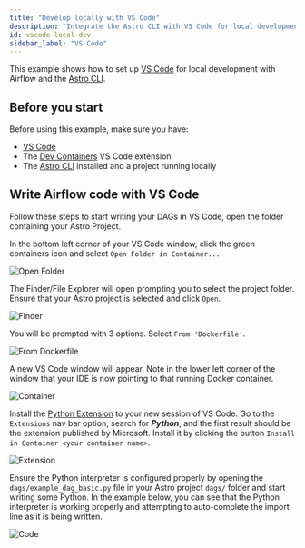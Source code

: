 ```yaml
---
title: "Develop locally with VS Code"
description: "Integrate the Astro CLI with VS Code for local development."
id: vscode-local-dev
sidebar_label: "VS Code"
---
```


This example shows how to set up [VS Code](https://code.visualstudio.com/) for local development with Airflow and the [Astro CLI](https://docs.astronomer.io/astro/cli/overview).

## Before you start

Before using this example, make sure you have:

- [VS Code](https://code.visualstudio.com/)
- The [Dev Containers](https://marketplace.visualstudio.com/items?itemName=ms-vscode-remote.remote-containers) VS Code extension
- The [Astro CLI](https://docs.astronomer.io/astro/cli/install-cli) installed and a project running locally

## Write Airflow code with VS Code

Follow these steps to start writing your DAGs in VS Code, open the folder containing your Astro Project.

In the bottom left corner of your VS Code window, click the green containers icon and select `Open Folder in Container...`
    
![Open Folder](/img/examples/vscode_local_dev_open_folder.png)
    
The Finder/File Explorer will open prompting you to select the project folder. Ensure that your Astro project is selected and click `Open`.
    
![Finder](/img/examples/vscode_local_dev_finder.png)
    
You will be prompted with 3 options. Select `From 'Dockerfile'`.
    
![From Dockerfile](/img/examples/vscode_local_dev_from_dockerfile.png)
    
A new VS Code window will appear. Note in the lower left corner of the window that your IDE is now pointing to that running Docker container.
    
![Container](/img/examples/vscode_local_dev_container.png)
    
Install the [Python Extension](https://marketplace.visualstudio.com/items?itemName=ms-python.python) to your new session of VS Code. Go to the `Extensions` nav bar option, search for ***Python***, and the first result should be the extension published by Microsoft. Install it by clicking the button `Install in Container <your container name>`.
    
![Extension](/img/examples/vscode_local_dev_extension.png)
    
Ensure the Python interpreter is configured properly by opening the `dags/example_dag_basic.py` file in your Astro project `dags/` folder and start writing some Python. In the example below, you can see that the Python interpreter is working properly and attempting to auto-complete the import line as it is being written.

![Code](/img/examples/vscode_local_dev_code.png)
